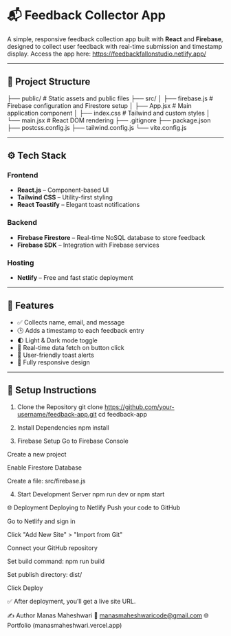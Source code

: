 # 📬 Feedback Collector App

A simple, responsive feedback collection app built with **React** and **Firebase**, designed to collect user feedback with real-time submission and timestamp display. 
Access the app here: https://feedbackfallonstudio.netlify.app/

---

## 📁 Project Structure

├── public/ # Static assets and public files 
├── src/ 
   │ ├── firebase.js # Firebase configuration and Firestore setup │ 
   ├── App.jsx # Main application component │
   ├── index.css # Tailwind and custom styles │ 
   └── main.jsx # React DOM rendering 
├── .gitignore 
├── package.json 
├── postcss.config.js
├── tailwind.config.js 
└── vite.config.js


---

## ⚙️ Tech Stack

### Frontend
- **React.js** – Component-based UI
- **Tailwind CSS** – Utility-first styling
- **React Toastify** – Elegant toast notifications

### Backend
- **Firebase Firestore** – Real-time NoSQL database to store feedback
- **Firebase SDK** – Integration with Firebase services

### Hosting
- **Netlify** – Free and fast static deployment

---

## 🚀 Features

- ✅ Collects name, email, and message
- 🕒 Adds a timestamp to each feedback entry
- 🌓 Light & Dark mode toggle
- 🔄 Real-time data fetch on button click
- 🔔 User-friendly toast alerts
- 📱 Fully responsive design

---

## 🔧 Setup Instructions

1. Clone the Repository
git clone https://github.com/your-username/feedback-app.git
cd feedback-app

2. Install Dependencies
npm install

3. Firebase Setup
Go to Firebase Console

Create a new project

Enable Firestore Database

Create a file: src/firebase.js

4. Start Development Server
npm run dev or npm start

🌐 Deployment
Deploying to Netlify
Push your code to GitHub

Go to Netlify and sign in

Click "Add New Site" > "Import from Git"

Connect your GitHub repository

Set build command: npm run build

Set publish directory: dist/

Click Deploy

✅ After deployment, you’ll get a live site URL.

✍️ Author
Manas Maheshwari
📧 manasmaheshwaricode@gmail.com
🌐 Portfolio (manasmaheshwari.vercel.app)

